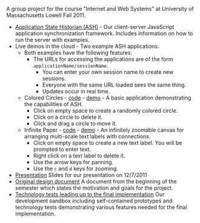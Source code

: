 A group project for the course "Internet and Web Systems" at University of Massachusetts Lowell Fall 2011.

 - [Application State Historian (ASH)](https://github.com/curran/IWSCourseProject/tree/master/ASH) - Our client-server JavaScript application synchronization framework. Includes information on how to run the server with examples.
 - Live demos in the cloud - Two example ASH applications.
   - Both examples have the following features:
     - The URLs for accessing the applications are of the form `applicationName/sessionName`.
       - You can enter your own session name to create new sessions.
       - Everyone with the same URL loaded sees the same thing.
       - Updates occur in real time.
   - Colored Circles - [code](https://github.com/curran/IWSCourseProject/blob/master/ASH/static/examples/ColoredCircles.html) - [demo](http://universalvisualization.org:8000/ColoredCircles/test) - A basic application demonstrating the capabilities of ASH.
     - Click on empty space to create a randomly colored circle.
     - Click on a circle to delete it.
     - Click and drag a circle to move it.
   - Infinite Paper - [code](https://github.com/curran/IWSCourseProject/blob/master/ASH/static/examples/InfinitePaper.html) - [demo](http://universalvisualization.org:8000/InfinitePaper/test) - An infinitely zoomable canvas for arranging multi-scale text labels with connections.
     - Click on empty space to create a new text label. You will be prompted to enter text.
     - Right click on a text label to delete it.
     - Use the arrow keys for panning.
     - Use the `c` and `d` keys for zooming.
 - [Presentation](https://docs.google.com/presentation/pub?id=1SYXQqSjGpwKb2GZ8SVdP34-BK9p5tKYcNJ4Dxkch4Vw&start=false&loop=false&delayms=3000) Slides for our presentation on 12/7/2011
 - [Original design document](http://curransoft.com/code/2011/09/application-state-historian/) A document from the beginning of the semester which states the motivation and goals for the project.
 - [Technology tests leading up to the final implementation](https://github.com/curran/IWSCourseProject/tree/master/tests) Our development sandbox including self-contained prototypes and technology tests demonstrating various features needed for the final implementation.